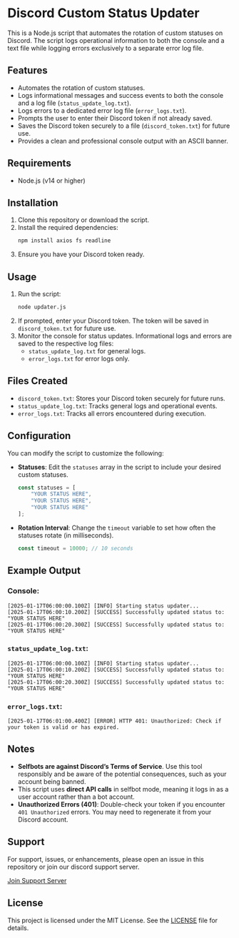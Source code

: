 # Discord Custom Status Updater

This is a Node.js script that automates the rotation of custom statuses on Discord. The script logs operational information to both the console and a text file while logging errors exclusively to a separate error log file.

## Features
- Automates the rotation of custom statuses.
- Logs informational messages and success events to both the console and a log file (`status_update_log.txt`).
- Logs errors to a dedicated error log file (`error_logs.txt`).
- Prompts the user to enter their Discord token if not already saved.
- Saves the Discord token securely to a file (`discord_token.txt`) for future use.
- Provides a clean and professional console output with an ASCII banner.

## Requirements
- Node.js (v14 or higher)

## Installation
1. Clone this repository or download the script.
2. Install the required dependencies:
   ```bash
   npm install axios fs readline
   ```
3. Ensure you have your Discord token ready.

## Usage
1. Run the script:
   ```bash
   node updater.js
   ```
2. If prompted, enter your Discord token. The token will be saved in `discord_token.txt` for future use.
3. Monitor the console for status updates. Informational logs and errors are saved to the respective log files:
   - `status_update_log.txt` for general logs.
   - `error_logs.txt` for error logs only.

## Files Created
- `discord_token.txt`: Stores your Discord token securely for future runs.
- `status_update_log.txt`: Tracks general logs and operational events.
- `error_logs.txt`: Tracks all errors encountered during execution.

## Configuration
You can modify the script to customize the following:
- **Statuses**: Edit the `statuses` array in the script to include your desired custom statuses.
  ```javascript
  const statuses = [
      "YOUR STATUS HERE",
      "YOUR STATUS HERE",
      "YOUR STATUS HERE"
  ];
  ```
- **Rotation Interval**: Change the `timeout` variable to set how often the statuses rotate (in milliseconds).
  ```javascript
  const timeout = 10000; // 10 seconds
  ```

## Example Output
### Console:
```plaintext
[2025-01-17T06:00:00.100Z] [INFO] Starting status updater...
[2025-01-17T06:00:10.200Z] [SUCCESS] Successfully updated status to: "YOUR STATUS HERE"
[2025-01-17T06:00:20.300Z] [SUCCESS] Successfully updated status to: "YOUR STATUS HERE"
```

### `status_update_log.txt`:
```plaintext
[2025-01-17T06:00:00.100Z] [INFO] Starting status updater...
[2025-01-17T06:00:10.200Z] [SUCCESS] Successfully updated status to: "YOUR STATUS HERE"
[2025-01-17T06:00:20.300Z] [SUCCESS] Successfully updated status to: "YOUR STATUS HERE"
```

### `error_logs.txt`:
```plaintext
[2025-01-17T06:01:00.400Z] [ERROR] HTTP 401: Unauthorized: Check if your token is valid or has expired.
```

## Notes
- **Selfbots are against Discord’s Terms of Service**. Use this tool responsibly and be aware of the potential consequences, such as your account being banned.
- This script uses **direct API calls** in selfbot mode, meaning it logs in as a user account rather than a bot account.
- **Unauthorized Errors (401)**: Double-check your token if you encounter `401 Unauthorized` errors. You may need to regenerate it from your Discord account.

## Support
For support, issues, or enhancements, please open an issue in this repository or join our discord support server.

[Join Support Server](https://discord.gg/thunderdoesdev)

## License
This project is licensed under the MIT License. See the [LICENSE](LICENSE) file for details.
